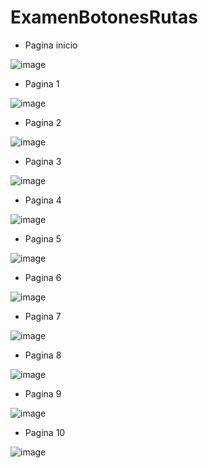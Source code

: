 # ExamenBotonesRutas

- Pagina inicio

![image](https://github.com/user-attachments/assets/4f0503fa-0812-43f1-9623-26c821e4aa9a)

- Pagina 1

![image](https://github.com/user-attachments/assets/7f5eaf79-0ec6-428d-aa99-c5536252fde5)

- Pagina 2

![image](https://github.com/user-attachments/assets/2f65ecb6-cae3-4ba0-a5be-ebb6fd775981)

- Pagina 3

![image](https://github.com/user-attachments/assets/1847c841-9354-4a67-bee0-b10d737e23d4)

- Pagina 4

![image](https://github.com/user-attachments/assets/5b42a3c4-5118-4c6b-92d3-680578bfff5a)

- Pagina 5

![image](https://github.com/user-attachments/assets/b0f61c5c-e9f0-40f3-9043-653c607292b3)

- Pagina 6

![image](https://github.com/user-attachments/assets/81254c03-9106-42b2-a01d-51d1733f1dba)

- Pagina 7

![image](https://github.com/user-attachments/assets/711dab24-a693-4e51-aa7c-4346b5e07ef4)

- Pagina 8

![image](https://github.com/user-attachments/assets/3a21c5c7-eb24-4fc5-9b98-0321aca65f93)

- Pagina 9

![image](https://github.com/user-attachments/assets/5dea6f1e-2cb9-4eb5-8b00-7837296a0b01)

- Pagina 10

![image](https://github.com/user-attachments/assets/b7abafa5-389e-4b68-8db0-f8ccbf11660c)
